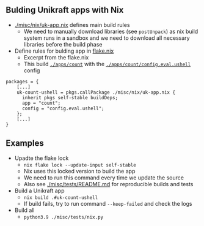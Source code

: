 ## Bulding Unikraft apps with Nix
- [./misc/nix/uk-app.nix](../nix/uk-app.nix) defines main build rules
    - We need to manually download libraries (see `postUnpack`) as nix build system runs in a sandbox and we need to download all necessary libraries before the build phase
- Define rules for bulding app in [flake.nix](../../flake.nix)
    - Excerpt from the flake.nix
    - This build [`./apps/count`](../../apps/count) with the [`./apps/count/config.eval.ushell`](../../apps/count/config.eval.ushell) config
```
packages = {
    [...]
    uk-count-ushell = pkgs.callPackage ./misc/nix/uk-app.nix {
      inherit pkgs self-stable buildDeps;
      app = "count";
      config = "config.eval.ushell";
    };
    [...]
}
```

## Examples
- Upadte the flake lock
    - `nix flake lock --update-input self-stable`
    - Nix uses this locked version to build the app
    - We need to run this command every time we update the source
    - Also see [./misc/tests/README.md](../tests/README.md) for reproducible builds and tests
- Build a Unikraft app
    - `nix build .#uk-count-ushell`
    - If build fails, try to run command `--keep-failed` and check the logs
- Build all
    - `python3.9 ./misc/tests/nix.py`

